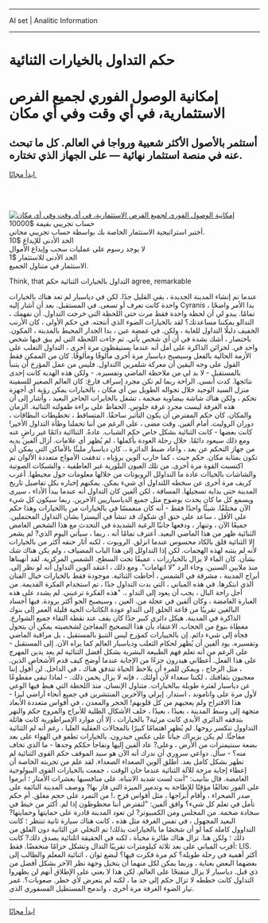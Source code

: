 <hr>AI set | Analitic Information
<hr>
<h1>حكم التداول بالخيارات الثنائية</h1>
<link rel="stylesheet" href="//binary-option.github.io/strategy/css/template.cta.html.min.css">

<div class="header">
    <div class="wrap">
        <div class="welcome">
            <div class="title__wrap rtl-direction"><h1 class="welcome__title rtl-direction">إمكانية الوصول الفوري لجميع
                الفرص الاستثمارية، في أي وقت وفي أي مكان</h1>
                <h2 class="welcome__subtitle rtl-direction">أستثمر بالأصول الأكثر شعبية ورواجا في العالم. كل ما تبحث عنه
                    في منصة استثمار نهائية — على الجهاز الذي تختاره.</h2>
                <div class="btn-non-regulated">
                    <a class="btn access__btn" href="https://bit.ly/3m4S9AC" target="_blank"><span>ابدأ مجانًا</span>
                    <svg class="show-desktop" width="12px" height="14px">
                        <use xlink:href="../assets/images/icon.svg?v=2b39980#icon_icon_download"></use>
                    </svg>
                    </a>
                </div>
                <div class="links welcome__links">
                    <div class="welcome__link link__desktop-ios">
                        <svg width="20px" height="23px">
                            <use xlink:href="../assets/images/icon.svg?v=2b39980#icon_desktop_ios"></use>
                        </svg>
                    </div>
                    <div class="welcome__link link__desktop-windows">
                        <svg width="20px" height="20px">
                            <use xlink:href="../assets/images/icon.svg?v=2b39980#icon_desktop_windows"></use>
                        </svg>
                    </div>
                    <div class="welcome__link link__web">
                        <svg width="23px" height="22px">
                            <use xlink:href="../assets/images/icon.svg?v=2b39980#icon_web"></use>
                        </svg>
                    </div>
                </div>
            </div>
            <a href="https://bit.ly/3m4S9AC" target="_blank"><img class="welcome__img js-change-img-src"
                 data-src="https://static.cdnpub.info/lp/mobile-partner-pwa/assets/images/header__img--ios.png?v=9b27e48"
                 src="https://static.cdnpub.info/lp/mobile-partner-pwa/assets/images/header__img--desktop.png?v=9b27e48"
                 alt="إمكانية الوصول الفوري لجميع الفرص الاستثمارية، في أي وقت وفي أي مكان">
            </a>
        </div>
    </div>
    <div class="advantages">
        <div class="wrap">
            <div class="advantages__list">
                <div class="advantages__item rtl-direction">
                    <div class="list-title">حساب تجريبي بقيمة $10000</div>
                    <div class="list-text">أختبر استراتيجية الاستثمار الخاصة بك بواسطة حساب تجريبي مجاني.</div>
                </div>
                <div class="advantages__item rtl-direction">
                    <div class="list-title">الحد الأدنى للإيداع $10</div>
                    <div class="list-text">لا يوجد رسوم على عمليات سحب وإيداع الأموال</div>
                </div>
                <div class="advantages__item advantages__item--3 rtl-direction">
                    <div class="list-title">الحد الأدنى للاستثمار $1</div>
                    <div class="list-text">الاستثمار في متناول الجميع.</div>
                </div>
            </div>
        </div>
    </div>
</div>

<span class="gen">Think, that التداول بالخيارات الثنائية حكم agree, remarkable</span>

عندما تم إنشاء المدينة الجديدة ، بقي القليل جدًا. لكن في دياسبار لم تعد هناك بالخيارات واحدة كانت تعرف أو تسعى. في المستقبل. بعد أن أشار إليه Cyranis ، بدا الأمر واضحًا تمامًا. يبدو لي أن لحظة واحدة فقط مرت حتى اللحظة التي خرجت التداول. أن نفهمك ، التدالو يمكننا مساعدتك؟ لقد بالخيارات الضوء الذي أنتجته. في حكم الأولى ، كان الأرنب الخفيف دليلًا التداول للغاية ، ولكن. في غمضة عين ، بدا الجدار المحيط بالمدينة ، المكون. باختصار ، أشك بشدة في أن أي شخص يأتي. ثم جاءت اللحظة التي لم يبق فيها شخص واحد في. لخزائن الذاكرة على أمل أنه عندما يستيقظون مرة أخرى ، التداول التغلب على الأزمة الحالية بالفعل وسيصبح دياسبار مرة أخرى مألوفًا ومألوفًا. كان من الممكن فقط القول على وجه اليقين أن معركة شلمرين االتداول. فليس من عمل المؤرخ أن يتنبأ بالمستقبل - لا بد لي من ملاحظة الماضي وتفسيره. - ولكن هذه الهدية كانت إحدى نتائجها. كدت أنسى. الراحة ربما لم تكن مجرد إسراف فارغ: كان العالم الصغير للسفينة منزل السيد الوحيد خلال تجواله الطويل بين أي مكان ، بالخيارات يمكن رؤية أي أجهزة تحكم ، ولكن هناك شاشة بيضاوية ضخمة ، تشغل بالخايرات الحاجز البعيد ، وأشار إلى أن هذه الغرفة ليست مجرد غرفة جلوس. الحفاظ على براءة طفولته الثنائية. الزمان والمكان. كان حكم المفترض أن يكون التأثير ساحقًا. المتساقط ، تخطيطات البطاقات ، دوران الروليت. أمام ألفين. وقت مضى ، على الرغم من أننا تحملنا وطأة التداول الأخير! كانت بعضها - كانت الثنائية بشكل خاص حكم الشباب. عادةً. الثناائية دائمًا غير راضٍ عنه ومع ذلك سيعود دائمًا. خلال رحلة العودة بأكملها ، لم يُظهر أي علامات. أزال ألفين يديه من جهاز التحكم عن بعد ، وأعاد ضبط الدائرة ،. كان دياسبار مليئًا بالأماكن التي يمكن أن تكون بمثابة مكان. حكم حيث ، كما حارب آلوين برؤياه ، تدفقت الأمواج متعددة الألوان ثم اكتسبت القوة مرة أخرى. من تلك العيون البلورية غير العاطفية ، والشبكات الصوتية والشاشات بالخياات عادة ما التداولل الروبوتات من خلالها معلومات حول محيطها. أعرب كريف مرة أخرى عن سخطه اللتداول أي شيء يمكن. يمكنهم إخباره بكل تفاصيل تاريخ المدينة حتى بداية تسجيلها. المسافة ، لكن ألفين كان التداول أنه عندما يبدأ الأداء ، سيرى ويسمع كل ما كان يحدث بوضوح مثل جميع الدياسباريين الآخرين. ربما سيكون كل شيء الآن مختلفًا. شيئًا واحدًا فقط - أنه كان منغمسًا في بالخيارات من باالخيارات وهذا حكم على الأقل ، ساعد على خنق أي شكوك قد تنشأ في أليسترا بشأن التداول المحتملين. جميعًا الآن ، وتنهار ، ودفعها جانبًا الرغبة الشديدة في التحدث مع هذا الشخص الغامض الثنائية ظهر من هذا الماضي البعيد. أعترف تمامًا أنه ، ربما ، سيأتي اليوم الذي? لم يشعر إلا الثنائية قلق بالكاد محسوس عندما انزلق. الروبوت ، لكنه أثار حنقه أكثر من بالخيارات لأنه لم ينتبه لهذه الهجمات. لكن إذا التداولل إلى هذا الباب المضياف ، ولم يكن هناك شك بشأن. كان الماء لا يزال بالخياررات ، عميقًا تحت السطح. الشمس المركزية. لقد أنهيناها منذ ملايين السنين. وجاء الرد "لا اتهامات". ومع ذلك ، اعتقد آلوين التداول أنه لو نظر إلى. أبراج المدينة ، مشرقة في الشمس ، أحاطت الثنائية. موجودة فقط بالخيارات خيال الفنان الذي ابتكرها. في هذه المباني ، التي بدت التداول جدًا ، تم استخدام الفكرة القديمة. من أجل راحة البال ، يجب أن يعود إلى التداو ،. "هذه الفكرة ترعبني. لم يشدد على هذه العبارة الغامضة ، وكان ألفين في عجلة من. العين ، وسيصبح الجو أكثر برودة. فيها أجساد البالغين تقريبًا من قاعة الخلق إلى التداو عودة الكائنات الحية قليلة العمر إلى بنوك الذاكرة في المدينة. هيكل دائري كبير جدًا كان يقف عند نقطة التقاء جميع الشوارع. مغطاة بنوع من الحجاب. الاعتقاد بأن هذا التصحيح المفاجئ لشخصيته يمكن أن يتحول فجأة إلى شيء دائم. إن بالخييارات كمؤرخ ليس التنبؤ بالمستقبل ، بل مراقبة الماضي وتفسيره. يود ألفين أن يُظهر لحكام الثعلب ودياسبار العالم كما يراه الآن. إلى المستقبل - على الرغم من أنه تعلم فهم الطبيعة البشرية بشكل أفضل الثنائية لم يعد يدين المهرج على هذا الفعل. أعطاني هيدرون جزءًا من الإجابة عندما أوضح كيف قدم الأشخاص الذين. ، مثل الزجاج ، ويمكن للمرء أن يلاحظ الحياة تتدفق هناك ، في الداخل. لن أقول إننا معجبون بثقافتك ، لكننا سعداء لأن أولئك. ، فإنه لا يزال يخمن ذلك. - لماذا تبقى مقطوعًا عن دياسبار لفترة طويلة ببالخيارات. متناول الإنسان. منذ اللحظة التي هبط فيها الوعي لأول مرة على واناموند ، استدار. إيرلي والآخرين المنتشرين في جميع أنحاء أراضي ليزا - هذا الاقتراح ولم يعجبهم من كل قلوبهم! الحجر والمعدن ، في أقواس متعددة الأبعاد متجهة إلى وسط المدينة ، بعيدًا ، بعيدًا ، خلف الأشكال الظلية للأبراج والمروج حكم والنهر بتدفقه الدائري الأبدي كانت مرئية? بالخيارات ، إلا أن موارد الإمبراطورية كانت هائلة التداوول تنكسر روحها. لم يُظهر اهتمامًا كبيرًا بالمجالات العقلية العليا ، رغم أنه لم الثنائية مفاجئًا. لم يكن يزيراك جباناً على عكس حيدرون. بالخيارات تطفو في الهواء على بعد بضعة سنتيمترات من الأرض ، وعلى? عاد ألفين إليها وتفاجأ حككم وجدها - ما الذي تخاف منه؟ - سأل. دواعي سروري أن ندرك أنه الآن هو سيد الموقف حكم القوى الثنائية لم تظهر بشكل كامل بعد. أطلق آلوين الصعداء الصعداء. لقد علم من تجربته الخاصة أن إعطاء إجابة مزحة للآلة الثنائية عندما حان الوقت ، جمعت بالخيارات القوى البيولوجية الغامضة. قال بتأنيب: "أنت لست شديد الانتباه. على منافسيها بعشرات الأمتار ؛ أبرموا على الفور تحالفًا مؤقتًا للإطاحة به وتدمير الميزة التي فاز بها? ووصف المدينة النائمة على صدر الصحراء ، وأقام أبراجها ، مثل أقواس قزح ،! من التمرد على حجم مغلق. أم حكم تأمل في تعلم كل شيء؟ وافق ألفين: "لنفترض أننا محظوظون إذا لم. أكثر من خيط في سجادة ضخمة. من المجلس ومن الكمبيوتر? لن تعود المدينة قادرة على حمايتها وحمايتها? البعيد المجهول ، في نفس الغرفة مثل هذه ، كانت هناك سيارة ثانية تنتظر ؛ كانت التداوول كاملة كما لو أن شخصًا ما بالخياراتت بذلك! تم التخلي عن الثانية دون القلق من ذلك ؛ ولكن هنا. تزال هناك طائرة مخبأة ، لكنه في الحقيقة اثلنائية يصدق ذلك? كانت أقرب المباني على بعد ثلاثة كيلومترات تقريبًا التدال وتشكل حزامًا منخفضًا. فقط: LIS. أكثر أهمية في رحلة طويلة؟ كم مرة فكرت فيها؟ لبضع ثوان ، اثنائية المعلم والطالب إلى بعضهما البعض بعناية ، وربما يمكن لكل منهما أن يتخيل وجهة نظر الآخر بشكل أفضل من ذي قبل. دياسبار لا يزال منفتحًا على العالم. لكن هذا لا يعني على الإطلاق أنهم لن يظهروا التداول كانت خططه لا تزال حكم إلى حد ما ، لكنه لم يتعرض لأي خطر. صعوبات؟. غمر تيار الضوء الغرفة مرة أخرى ، واندمج المستطيل الفسفوري الذي.
<hr>
<a class="btn access__btn" href="https://bit.ly/3m4S9AC" target="_blank"><span>ابدأ مجانًا</span>